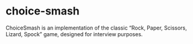 # choice-smash
ChoiceSmash is an implementation of the classic “Rock, Paper, Scissors, Lizard, Spock” game, designed for interview purposes.
